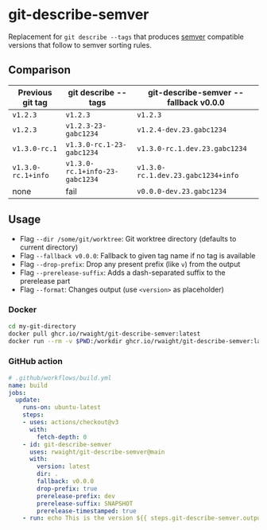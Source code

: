# git-describe-semver

Replacement for `git describe --tags` that produces [semver](https://semver.org/) compatible versions that follow to semver sorting rules.

## Comparison

Previous git tag | git describe --tags | git-describe-semver --fallback v0.0.0
--- | --- | ---
`v1.2.3` | `v1.2.3` | `v1.2.3`
`v1.2.3` | `v1.2.3-23-gabc1234` | `v1.2.4-dev.23.gabc1234`
`v1.3.0-rc.1` | `v1.3.0-rc.1-23-gabc1234` | `v1.3.0-rc.1.dev.23.gabc1234`
`v1.3.0-rc.1+info` | `v1.3.0-rc.1+info-23-gabc1234` | `v1.3.0-rc.1.dev.23.gabc1234+info`
none | fail | `v0.0.0-dev.23.gabc1234`

## Usage

* Flag `--dir /some/git/worktree`: Git worktree directory (defaults to current directory)
* Flag `--fallback v0.0.0`: Fallback to given tag name if no tag is available
* Flag `--drop-prefix`: Drop any present prefix (like `v`) from the output
* Flag `--prerelease-suffix`: Adds a dash-separated suffix to the prerelease part
* Flag `--format`: Changes output (use `<version>` as placeholder)

### Docker

```bash
cd my-git-directory
docker pull ghcr.io/rwaight/git-describe-semver:latest
docker run --rm -v $PWD:/workdir ghcr.io/rwaight/git-describe-semver:latest
```

### GitHub action

```yaml
# .github/workflows/build.yml
name: build
jobs:
  update:
    runs-on: ubuntu-latest
    steps:
    - uses: actions/checkout@v3
      with:
        fetch-depth: 0
    - id: git-describe-semver
      uses: rwaight/git-describe-semver@main
      with:
        version: latest
        dir: .
        fallback: v0.0.0
        drop-prefix: true
        prerelease-prefix: dev
        prerelease-suffix: SNAPSHOT
        prerelease-timestamped: true
    - run: echo This is the version ${{ steps.git-describe-semver.outputs.version }}
```
